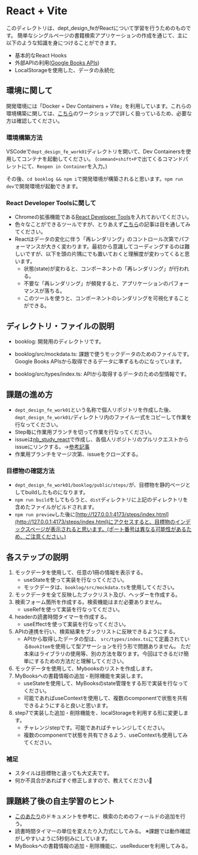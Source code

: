 # React + Vite

このディレクトリは、dept_design_feがReactについて学習を行うためのものです。
簡単なシングルページの書籍検索アプリケーションの作成を通じて、主に以下のような知識を身につけることができます。

- 基本的なReact Hooks
- 外部APIの利用([Google Books APIs](https://developers.google.com/books?hl=ja))
- LocalStorageを使用した、データの永続化

## 環境に関して

開発環境には「Docker + Dev Containers + Vite」を利用しています。これらの環境構築に関しては、[こちら](https://github.com/newbeescoltd/nb_study_react)のワークショップで詳しく扱っているため、必要な方は確認してください。

### 環境構築方法

VSCodeで`dept_design_fe_work01`ディレクトリを開いて、Dev Containersを使用してコンテナを起動してください。
(`command+shift+P`で出てくるコマンドパレットにて、`Reopen in Container`を入力。)

その後、`cd booklog && npm i`で開発環境が構築されると思います。`npm run dev`で開発環境が起動できます。

### React Developer Toolsに関して
- Chromeの拡張機能である[React Developer Tools](https://chrome.google.com/webstore/detail/react-developer-tools/fmkadmapgofadopljbjfkapdkoienihi?hl=ja)を入れておいてください。
- 色々なことができるツールですが、とりあえず[こちら](https://zenn.dev/bs_kansai/articles/415c7e7a81ac6a)の記事は目を通してみてください。
- Reactはデータの変化に伴う「再レンダリング」のコントロール次第でパフォーマンスが大きく変わります。最初から意識してコーディングするのは難しいですが、以下を頭の片隅にでも置いておくと理解度が変わってくると思います。
  - 状態(state)が変わると、コンポーネントの「再レンダリング」が行われる。
  - 不要な「再レンダリング」が頻発すると、アプリケーションのパフォーマンスが落ちる。
  - このツールを使うと、コンポーネントのレンダリングを可視化することができる。

## ディレクトリ・ファイルの説明
- booklog: 開発用のディレクトリです。

- booklog/src/mockdata.ts: 課題で使うモックデータのためのファイルです。Google Books APIsから取得できるデータに準ずるものになっています。
- booklog/src/types/index.ts: APIから取得するデータのための型情報です。

## 課題の進め方
- `dept_design_fe_work01`という名称で個人リポジトリを作成した後、`dept_design_fe_work01/`ディレクトリ内のファイル一式をコピーして作業を行なってください。
- Step毎に作業用ブランチを切って作業を行なってください。
- issueは[nb_study_react](https://github.com/newbeescoltd/nb_study_react)で作成し、各個人リポジトリのプルリクエストからissueにリンクする。→[参考記事](https://qiita.com/jollyjoester/items/a59c03d9d1cf9d0a3365)
- 作業用ブランチをマージ次第、issueをクローズする。

### 目標物の確認方法
- `dept_design_fe_work01/booklog/public/steps/`が、目標物を静的ページとしてbuildしたものになります。
- `npm run build`をしてもらうと、`dist`ディレクトリに上記のディレクトリを含めたファイルがビルドされます。
- `npm run preview`した後に[http://127.0.0.1:4173/steps/index.html](http://127.0.0.1:4173/steps/index.html)にアクセスすると、目標物のインデックスページが表示されると思います。(ポート番号は異なる可能性があるため、ご注意ください。)

## 各ステップの説明
1. モックデータを使用して、任意の1冊の情報を表示する。
   - useStateを使って実装を行なってください。
   - モックデータは、`booklog/src/mockdata.ts`を使用してください。
2. モックデータを全て反映したブックリスト及び、ヘッダーを作成する。
3. 検索フォーム箇所を作成する。検索機能はまだ必要ありません。
   - useRefを使って実装を行なってください。
4. headerの読書時間タイマーを作成する。
   - useEffectを使って実装を行なってください。
5. APIの連携を行い、検索結果をブックリストに反映できるようにする。
   - APIから取得したデータの型は、 `src/types/index.ts`にて定義されている`BookItem`を使用して型アサーションを行う形で問題ありません。
   ただ本来はライブラリの使用等、別の方法を取ります。今回はできるだけ簡単にするための方法だと理解してください。
6. モックデータを使用して、Mybooksのリストを作成します。
7. MyBooksへの書籍情報の追加・削除機能を実装します。
   - useStateを使用して、MyBooksのstate管理をする形で実装を行なってください。
   - 可能であればuseContextを使用して、複数のcomponentで状態を共有できるようにすると良いと思います。
8. step7で実装した追加・削除機能を、localStorageを利用する形に変更します。
   - チャレンジstepです。可能であればチャレンジしてください。
   - 複数のcomponentで状態を共有できるよう、useContextも使用してみてください。

### 補足
- スタイルは目標物と違っても大丈夫です。
- 何か不具合があればすぐ修正しますので、教えてください🥹


## 課題終了後の自主学習のヒント
- [このあたり](https://developers.google.com/books/docs/v1/using?hl=ja#WorkingVolumes)のドキュメントを参考に、検索のためのフィールドの追加を行う。
- 読書時間タイマーの単位を変えたり入力式にしてみる。
  ※課題では動作確認がしやすいように5秒刻みにしています。
- MyBooksへの書籍情報の追加・削除機能に、useReducerを利用してみる。